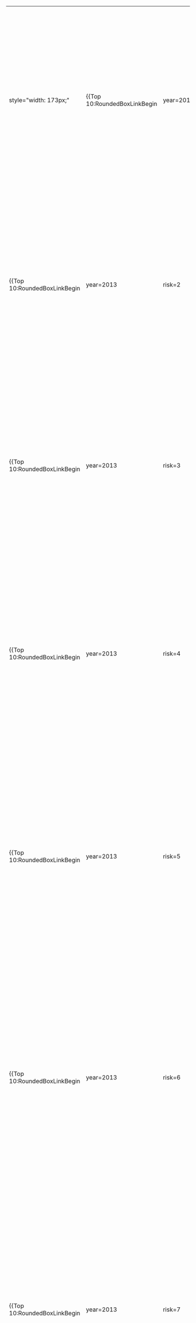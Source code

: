 <table>
<tbody>
<tr class="odd">
<td><p>style="width: 173px;"</p></td>
<td><p>{{Top 10:RoundedBoxLinkBegin</p></td>
<td><p>year=2013</p></td>
<td><p>risk=1</p></td>
<td><p>language=de}}<br />
A1-{{Top_10_2010:ByTheNumbers</p></td>
<td><p>1</p></td>
<td><p>year=2013</p></td>
<td><p>language=de}}</p>
<p><code>   {{Top 10:RoundedBoxLinkEnd</code></p></td>
<td><p>year=2013}}</p></td>
<td><p>{{Top 10:GrayBoxBegin</p></td>
<td><p>year=2013}} Injection flaws, such as SQL, OS, and LDAP injection occur when untrusted data is sent to an interpreter as part of a command or query. The attacker’s hostile data can trick the interpreter into executing unintended commands or accessing data without proper authorization.</p>
<p>{{Top 10:GrayBoxEnd</p></td>
<td><p>year=2013}}</p></td>
</tr>
<tr class="even">
<td><p>{{Top 10:RoundedBoxLinkBegin</p></td>
<td><p>year=2013</p></td>
<td><p>risk=2</p></td>
<td><p>language=de}}<br />
A2-{{Top_10_2010:ByTheNumbers</p></td>
<td><p>2</p></td>
<td><p>year=2013</p></td>
<td><p>language=de}} {{Top 10:RoundedBoxLinkEnd</p></td>
<td><p>year=2013}}</p></td>
<td><p>{{Top 10:GrayBoxBegin</p></td>
<td><p>year=2013}} Application functions related to authentication and session management are often not implemented correctly, allowing attackers to compromise passwords, keys, or session tokens, or to exploit other implementation flaws to assume other users’ identities.</p>
<p>{{Top 10:GrayBoxEnd</p></td>
<td><p>year=2013}}</p></td>
<td></td>
</tr>
<tr class="odd">
<td><p>{{Top 10:RoundedBoxLinkBegin</p></td>
<td><p>year=2013</p></td>
<td><p>risk=3</p></td>
<td><p>language=de}}<br />
A3-{{Top_10_2010:ByTheNumbers</p></td>
<td><p>3</p></td>
<td><p>year=2013</p></td>
<td><p>language=de}} {{Top 10:RoundedBoxLinkEnd</p></td>
<td><p>year=2013}}</p></td>
<td><p>{{Top 10:GrayBoxBegin</p></td>
<td><p>year=2013}} XSS flaws occur whenever an application takes untrusted data and sends it to a web browser without proper validation or escaping. XSS allows attackers to execute scripts in the victim’s browser which can hijack user sessions, deface web sites, or redirect the user to malicious sites.</p>
<p>{{Top 10:GrayBoxEnd</p></td>
<td><p>year=2013}}</p></td>
<td></td>
</tr>
<tr class="even">
<td><p>{{Top 10:RoundedBoxLinkBegin</p></td>
<td><p>year=2013</p></td>
<td><p>risk=4</p></td>
<td><p>language=de}}<br />
A4-{{Top_10_2010:ByTheNumbers</p></td>
<td><p>4</p></td>
<td><p>year=2013</p></td>
<td><p>language=de}} {{Top 10:RoundedBoxLinkEnd</p></td>
<td><p>year=2013}}</p></td>
<td><p>{{Top 10:GrayBoxBegin</p></td>
<td><p>year=2013}} A direct object reference occurs when a developer exposes a reference to an internal implementation object, such as a file, directory, or database key. Without an access control check or other protection, attackers can manipulate these references to access unauthorized data.</p>
<p>{{Top 10:GrayBoxEnd</p></td>
<td><p>year=2013}}</p></td>
<td></td>
</tr>
<tr class="odd">
<td><p>{{Top 10:RoundedBoxLinkBegin</p></td>
<td><p>year=2013</p></td>
<td><p>risk=5</p></td>
<td><p>language=de}}<br />
A5-{{Top_10_2010:ByTheNumbers</p></td>
<td><p>5</p></td>
<td><p>year=2013</p></td>
<td><p>language=de}} {{Top 10:RoundedBoxLinkEnd</p></td>
<td><p>year=2013}}</p></td>
<td><p>{{Top 10:GrayBoxBegin</p></td>
<td><p>year=2013}} Good security requires having a secure configuration defined and deployed for the application, frameworks, application server, web server, database server, and platform. Secure settings should be defined, implemented, and maintained, as defaults are often insecure. Additionally, software should be kept up to date.</p>
<p>{{Top 10:GrayBoxEnd</p></td>
<td><p>year=2013}}</p></td>
<td></td>
</tr>
<tr class="even">
<td><p>{{Top 10:RoundedBoxLinkBegin</p></td>
<td><p>year=2013</p></td>
<td><p>risk=6</p></td>
<td><p>language=de}}<br />
A6-{{Top_10_2010:ByTheNumbers</p></td>
<td><p>6</p></td>
<td><p>year=2013</p></td>
<td><p>language=de}} {{Top 10:RoundedBoxLinkEnd</p></td>
<td><p>year=2013}}</p></td>
<td><p>{{Top 10:GrayBoxBegin</p></td>
<td><p>year=2013}} Many web applications do not properly protect sensitive data, such as credit cards, tax IDs, and authentication credentials. Attackers may steal or modify such weakly protected data to conduct credit card fraud, identity theft, or other crimes. Sensitive data deserves extra protection such as encryption at rest or in transit, as well as special precautions when exchanged with the browser.</p>
<p>{{Top 10:GrayBoxEnd</p></td>
<td><p>year=2013}}</p></td>
<td></td>
</tr>
<tr class="odd">
<td><p>{{Top 10:RoundedBoxLinkBegin</p></td>
<td><p>year=2013</p></td>
<td><p>risk=7</p></td>
<td><p>language=de}}<br />
A7-{{Top_10_2010:ByTheNumbers</p></td>
<td><p>7</p></td>
<td><p>year=2013</p></td>
<td><p>language=de}} {{Top 10:RoundedBoxLinkEnd</p></td>
<td><p>year=2013}}</p></td>
<td><p>{{Top 10:GrayBoxBegin</p></td>
<td><p>year=2013}} Most web applications verify function level access rights before making that functionality visible in the UI. However, applications need to perform the same access control checks on the server when each function is accessed. If requests are not verified, attackers will be able to forge requests in order to access functionality without proper authorization.</p>
<p>{{Top 10:GrayBoxEnd</p></td>
<td><p>year=2013}}</p></td>
<td></td>
</tr>
<tr class="even">
<td><p>{{Top 10:RoundedBoxLinkBegin</p></td>
<td><p>year=2013</p></td>
<td><p>risk=8</p></td>
<td><p>language=de}}<br />
A8-{{Top_10_2010:ByTheNumbers</p></td>
<td><p>8</p></td>
<td><p>year=2013</p></td>
<td><p>language=de}} {{Top 10:RoundedBoxLinkEnd</p></td>
<td><p>year=2013}}</p></td>
<td><p>{{Top 10:GrayBoxBegin</p></td>
<td><p>year=2013}} A CSRF attack forces a logged-on victim’s browser to send a forged HTTP request, including the victim’s session cookie and any other automatically included authentication information, to a vulnerable web application. This allows the attacker to force the victim’s browser to generate requests the vulnerable application thinks are legitimate requests from the victim.</p>
<p>{{Top 10:GrayBoxEnd</p></td>
<td><p>year=2013}}</p></td>
<td></td>
</tr>
<tr class="odd">
<td><p>{{Top 10:RoundedBoxLinkBegin</p></td>
<td><p>year=2013</p></td>
<td><p>risk=9</p></td>
<td><p>language=de}}<br />
A9-{{Top_10_2010:ByTheNumbers</p></td>
<td><p>9</p></td>
<td><p>year=2013</p></td>
<td><p>language=de}} {{Top 10:RoundedBoxLinkEnd</p></td>
<td><p>year=2013}}</p></td>
<td><p>{{Top 10:GrayBoxBegin</p></td>
<td><p>year=2013}} Components, such as libraries, frameworks, and other software modules, almost always run with full privileges. If a vulnerable component is exploited, such an attack can facilitate serious data loss or server takeover. Applications using components with known vulnerabilities may undermine application defenses and enable a range of possible attacks and impacts.</p>
<p>{{Top 10:GrayBoxEnd</p></td>
<td><p>year=2013}}</p></td>
<td></td>
</tr>
<tr class="even">
<td><p>{{Top 10:RoundedBoxLinkBegin</p></td>
<td><p>year=2013</p></td>
<td><p>risk=10</p></td>
<td><p>language=de}}<br />
A10-{{Top_10_2010:ByTheNumbers</p></td>
<td><p>10</p></td>
<td><p>year=2013</p></td>
<td><p>language=de}} {{Top 10:RoundedBoxLinkEnd</p></td>
<td><p>year=2013}}</p></td>
<td><p>{{Top 10:GrayBoxBegin</p></td>
<td><p>year=2013}} Web applications frequently redirect and forward users to other pages and websites, and use untrusted data to determine the destination pages. Without proper validation, attackers can redirect victims to phishing or malware sites, or use forwards to access unauthorized pages.</p>
<p>{{Top 10:GrayBoxEnd</p></td>
<td><p>year=2013}}</p></td>
<td></td>
</tr>
</tbody>
</table>